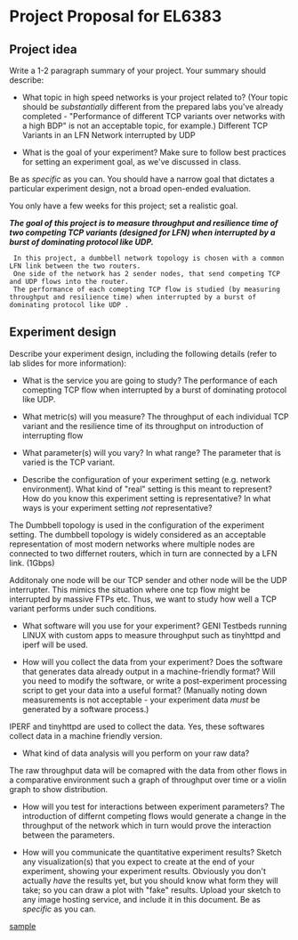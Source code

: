 Project Proposal for EL6383
===========================


## Project idea

Write a 1-2 paragraph summary of your project. Your summary should describe:

* What topic in high speed networks is your project related to? (Your topic should be *substantially* different from the prepared labs you've already completed - "Performance of different TCP variants over networks with a high BDP" is not an acceptable topic, for example.)
Different TCP Variants in an LFN Network interrupted by UDP

* What is the goal of your experiment? Make sure to follow best practices
for setting an experiment goal, as we've discussed in class.

Be as *specific* as you can. You should have a narrow goal that dictates
a particular experiment design, not a broad open-ended evaluation.

You only have a few weeks for this project; set a realistic goal.

   ***The goal of this project is to measure throughput and resilience time of two competing 
   TCP variants (designed for LFN) when interrupted by a burst of dominating protocol like UDP.***
   
     In this project, a dumbbell network topology is chosen with a common LFN link between the two routers.
	 One side of the network has 2 sender nodes, that send competing TCP and UDP flows into the router.
     The performance of each comepting TCP flow is studied (by measuring throughput and resilience time) when interrupted by a burst of dominating protocol like UDP . 

	 
 

## Experiment design

Describe your experiment design, including the following details (refer to lab slides for more information):

* What is the service you are going to study?
 The performance of each comepting TCP flow when interrupted by a burst of dominating protocol like UDP. 

* What metric(s) will you measure?
  The throughput of each individual TCP variant and the resilience time of its throughput on introduction of interrupting flow 


* What parameter(s) will you vary? In what range?
 The parameter that is varied is the TCP variant.

* Describe the configuration of your experiment setting (e.g. network environment).
 What kind of "real" setting is this meant to represent? How do you know this experiment setting is representative? In what ways is your experiment setting *not* representative?
 
 The Dumbbell topology is used in the configuration of the experiment setting. The dumbbell topology is widely 
 considered as an acceptable representation of most modern networks where multiple nodes are connected to two 
 differnet routers, which in turn are connected by a LFN link. (1Gbps)
 
 Additonaly one node will be our TCP sender and other node will be the UDP interrupter. This mimics the situation where one tcp flow might be interrupted by massive FTPs etc. 
 Thus, we want to study how well a TCP variant performs under such conditions. 
 
* What software will you use for your experiment?
 GENI Testbeds running LINUX with custom apps to measure throughput such as tinyhttpd and iperf will be used. 

* How will you collect the data from your experiment? Does the software that
generates data already output in a machine-friendly format? Will you need
to modify the software, or write a post-experiment processing script
to get your data into a useful format? (Manually noting down measurements
is not acceptable - your experiment data *must* be generated by a software
process.)

IPERF and tinyhttpd are used to collect the data.
Yes, these softwares collect data in a machine friendly version. 

* What kind of data analysis will you perform on your raw data?

 The raw throughput data will be comapred with the data from other flows in a comparative environment
 such a graph of throughput over time or a violin graph to show distribution.

* How will you test for interactions between experiment parameters?
 The introduction of differnt competing flows would generate a change in the throughput of the 
 network which in turn would prove the interaction between the parameters. 

* How will you communicate the quantitative experiment results? Sketch any
visualization(s) that you expect to create at the end of your
experiment, showing your experiment results. Obviously you don't actually *have*
the results yet, but you should know what form they will take; so you can
draw a plot with "fake" results. Upload your sketch to any image hosting
service, and include it in this document.
Be as *specific* as you can.

[sample](http://i.imgur.com/Vu1G3To.png)

